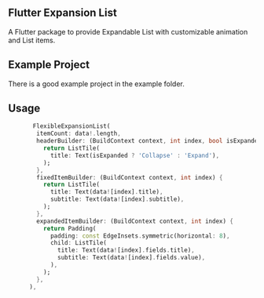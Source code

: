 ## Flutter Expansion List
A Flutter package to provide Expandable List with customizable animation
and List items.

## Example Project

There is a good example project in the example folder. 

## Usage

```dart
       FlexibleExpansionList(
        itemCount: data!.length,
        headerBuilder: (BuildContext context, int index, bool isExpanded) {
          return ListTile(
            title: Text(isExpanded ? 'Collapse' : 'Expand'),
          );
        },
        fixedItemBuilder: (BuildContext context, int index) {
          return ListTile(
            title: Text(data![index].title),
            subtitle: Text(data![index].subtitle),
          );
        },
        expandedItemBuilder: (BuildContext context, int index) {
          return Padding(
            padding: const EdgeInsets.symmetric(horizontal: 8),
            child: ListTile(
              title: Text(data![index].fields.title),
              subtitle: Text(data![index].fields.value),
            ),
          );
        },
      ),
```
